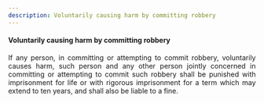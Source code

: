 ```yaml
---
description: Voluntarily causing harm by committing robbery
---
```


#### Voluntarily causing harm by committing robbery
<div style="text-align: justify">

If any person, in committing or attempting to commit robbery, voluntarily causes harm, such person and any other person jointly concerned in committing or attempting to commit such robbery shall be punished with imprisonment for life or with rigorous imprisonment for a term which may extend to ten years, and shall also be liable to a fine.

</div>
